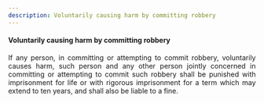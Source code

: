 ```yaml
---
description: Voluntarily causing harm by committing robbery
---
```


#### Voluntarily causing harm by committing robbery
<div style="text-align: justify">

If any person, in committing or attempting to commit robbery, voluntarily causes harm, such person and any other person jointly concerned in committing or attempting to commit such robbery shall be punished with imprisonment for life or with rigorous imprisonment for a term which may extend to ten years, and shall also be liable to a fine.

</div>
